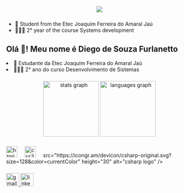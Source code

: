 <h1 align="center">
    <img src="https://readme-typing-svg.herokuapp.com/?font=Righteous&size=35&center=true&vCenter=true&width=500&height=70&duration=4000&lines=Hi+There!+👋;+I'm+Diego+de+Souza+Furlanetto!;" />

###

- 📖 Student from the Etec Joaquim Ferreira do Amaral Jaú <br>
- 👨🏻‍💻 2° year of the course Systems development <br>

<h2 align="left">Olá 👋! Meu nome é Diego de Souza Furlanetto </h2

- 📖 Estudante da Etec Joaquim Ferreira do Amaral Jaú <br>
- 👨🏻‍💻 2° ano do curso Desenvolvimento de Sistemas <br>

###

<div align="center">
  <img src="https://github-readme-stats.vercel.app/api?username=DiegoSF01&hide_title=false&hide_rank=false&show_icons=true&include_all_commits=true&count_private=true&disable_animations=false&theme=dracula&locale=en&hide_border=false" height="150" alt="stats graph"  />
  <img src="https://github-readme-stats.vercel.app/api/top-langs?username=DiegoSF01&locale=en&hide_title=false&layout=compact&card_width=320&langs_count=5&theme=dracula&hide_border=false" height="150" alt="languages graph"  />
</div>

###

<div align="left">
  <img src="https://cdn.jsdelivr.net/gh/devicons/devicon/icons/html5/html5-original.svg" height="30" alt="html5 logo"  />
  <img width="12" />
  <img src="https://cdn.jsdelivr.net/gh/devicons/devicon/icons/css3/css3-original.svg" height="30" alt="css3 logo"  />
  <img width="12"/>
src="https://icongr.am/devicon/csharp-original.svg?size=128&color=currentColor" height="30" alt="csharp logo"  />
</div>

###

<div align="left">
  <a href="mailto:diegosouzafurlanetto@gmail.com">
  <img src="https://img.shields.io/static/v1?message=Gmail&logo=gmail&label=&color=D14836&logoColor=white&labelColor=&style=for-the-badge" height="35" alt="gmail logo"  />
  <a href="https://www.linkedin.com/in/diego-de-souza-furlanetto-b68ba72b3" target="_blank">
  <img src="https://img.shields.io/static/v1?message=LinkedIn&logo=linkedin&label=&color=0077B5&logoColor=white&labelColor=&style=for-the-badge" height="35" alt="linkedin logo" />
</a>

</div>

###

